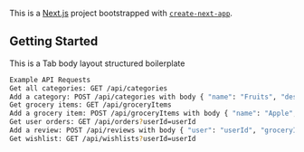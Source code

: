 This is a [Next.js](https://nextjs.org/) project bootstrapped with [`create-next-app`](https://github.com/vercel/next.js/tree/canary/packages/create-next-app).

## Getting Started

This is a Tab body layout structured boilerplate

```sh
Example API Requests
Get all categories: GET /api/categories
Add a category: POST /api/categories with body { "name": "Fruits", "description": "All kinds of fruits" }
Get grocery items: GET /api/groceryItems
Add a grocery item: POST /api/groceryItems with body { "name": "Apple", "category": "categoryId", "price": 1.2, "unit": 100 }
Get user orders: GET /api/orders?userId=userId
Add a review: POST /api/reviews with body { "user": "userId", "groceryItem": "itemId", "rating": 5, "comment": "Great!" }
Get wishlist: GET /api/wishlists?userId=userId
```

